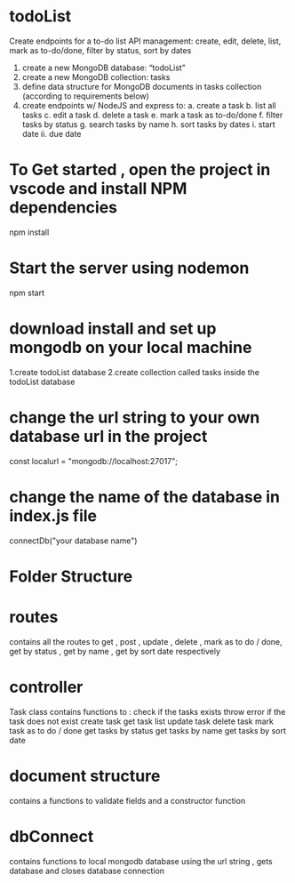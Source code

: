 # todoList

Create endpoints for a to-do list API management: create, edit, delete, list, mark as to-do/done, filter by status, sort by dates
1. create a new MongoDB database: “todoList”
2. create a new MongoDB collection: tasks
3. define data structure for MongoDB documents in tasks collection (according to requirements below)
4. create endpoints w/ NodeJS and express to:
a. create a task
b. list all tasks
c. edit a task
d. delete a task
e. mark a task as to-do/done
f. filter tasks by status
g. search tasks by name
h. sort tasks by dates
i. start date
ii. due date

# To Get started , open the project in vscode and install NPM dependencies
   npm install 
   
# Start the server using nodemon
  npm start
  
# download install and set up mongodb on your local machine
1.create todoList database 
2.create collection called tasks inside the todoList database
  
# change the url string to your own database url in the project 
  const localurl = "mongodb://localhost:27017";
   
# change the name of the database in index.js file
  connectDb("your database name")
  
# Folder Structure

# routes
  contains all the routes to get , post , update , delete , mark as to do / done, get by status , get by name , get by sort date respectively

# controller
Task class contains 
  functions to :
  check if the tasks exists
  throw error if the task does not exist
  create task
  get task list
  update task
  delete task
  mark task as to do / done
  get tasks by status
  get tasks by name
  get tasks by sort date
  
# document structure
 
 contains a functions to validate fields and a constructor function
 
# dbConnect
  contains functions to local mongodb database using the url string , gets database and closes database connection

  
  
  
